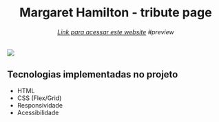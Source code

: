 <h1 align="center">Margaret Hamilton - tribute page</h1>
<h6 align="center"><a href="https://kevynsrocha.github.io/homenagem_MargaretHamilton/">Link para acessar este website</a> #preview</h6>

<div>
  <img src="https://user-images.githubusercontent.com/71854074/160471044-cb8e9ee9-2589-476d-b37d-97d1c155d255.png"/>
</div>

## Tecnologias implementadas no projeto

<ul> 
  <li>HTML</li>
  <li>CSS (Flex/Grid)</li>
  <li>Responsividade</li>
  <li>Acessibilidade</li>
</ul>
